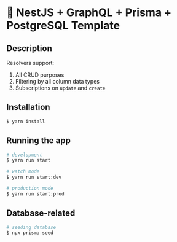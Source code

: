 # 🌱 NestJS + GraphQL + Prisma + PostgreSQL Template

## Description
Resolvers support:
1. All CRUD purposes
2. Filtering by all column data types
3. Subscriptions on `update` and `create`

## Installation

```bash
$ yarn install
```

## Running the app

```bash
# development
$ yarn run start

# watch mode
$ yarn run start:dev

# production mode
$ yarn run start:prod
```

## Database-related
```bash
# seeding database
$ npx prisma seed
```
